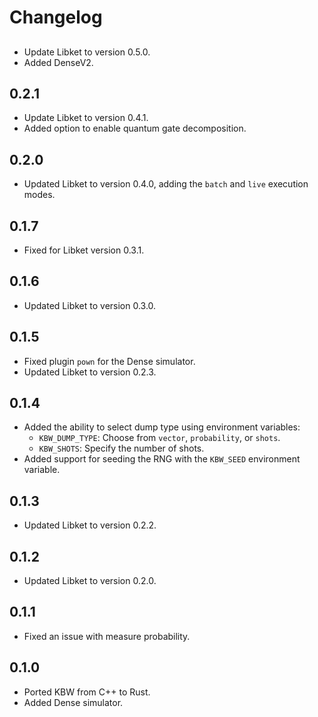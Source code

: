 <!--
SPDX-FileCopyrightText: 2020 Evandro Chagas Ribeiro da Rosa <evandro@quantuloop.com>
SPDX-FileCopyrightText: 2020 Rafael de Santiago <r.santiago@ufsc.br>

SPDX-License-Identifier: Apache-2.0
-->

# Changelog

##

- Update Libket to version 0.5.0.
- Added DenseV2.

## 0.2.1

- Update Libket to version 0.4.1.
- Added option to enable quantum gate decomposition.

## 0.2.0

- Updated Libket to version 0.4.0, adding the `batch` and `live` execution modes.

## 0.1.7

- Fixed for Libket version 0.3.1.

## 0.1.6

- Updated Libket to version 0.3.0.

## 0.1.5

- Fixed plugin `pown` for the Dense simulator.
- Updated Libket to version 0.2.3.

## 0.1.4

- Added the ability to select dump type using environment variables:
  - `KBW_DUMP_TYPE`: Choose from `vector`, `probability`, or `shots`.
  - `KBW_SHOTS`: Specify the number of shots.
- Added support for seeding the RNG with the `KBW_SEED` environment variable.

## 0.1.3

- Updated Libket to version 0.2.2.

## 0.1.2

- Updated Libket to version 0.2.0.

## 0.1.1

- Fixed an issue with measure probability.

## 0.1.0

- Ported KBW from C++ to Rust.
- Added Dense simulator.
